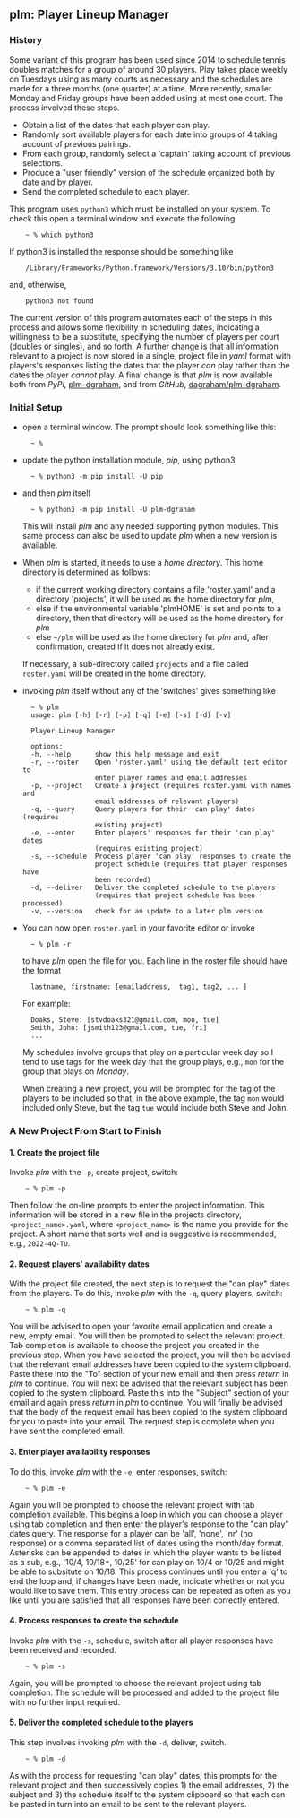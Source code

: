 ## plm: Player Lineup Manager


### History

Some variant of this program has been used since 2014 to schedule tennis doubles matches for a group of around 30 players. Play takes place weekly on Tuesdays using as many courts as necessary and the schedules are made for a three months (one quarter) at a time. More recently, smaller Monday and Friday groups have been added using at most one court. The process involved these steps.

- Obtain a list of the dates that each player can play.
- Randomly sort available players for each date into groups of 4 taking account of previous pairings.
- From each group, randomly select a 'captain' taking account of previous selections.
- Produce a "user friendly" version of the schedule organized both by date and by player.
- Send the completed schedule to each player.


This program uses `python3` which must be installed on your system. To check this open a terminal window and execute the following.

		~ % which python3

If python3 is installed the response should be something like

		/Library/Frameworks/Python.framework/Versions/3.10/bin/python3

and, otherwise,

		python3 not found

The current version of this program automates each of the steps in this process and allows some flexibility in scheduling dates, indicating a willingness to be a substitute, specifying the number of players per court (doubles or singles), and so forth. A further change is that all information relevant to a project is now stored in a single, project file in *yaml* format with players's responses listing the dates that the player *can* play rather than the dates the player *cannot* play. A final change is that *plm* is now available both from *PyPi*, [plm-dgraham](https://pypi.org/project/plm-dgraham/), and from *GitHub*, [dagraham/plm-dgraham](https://github.com/dagraham/plm-dgraham).

### Initial Setup

- open a terminal window. The prompt should look something like this:

        ~ %

- update the python installation module, *pip*, using python3

        ~ % python3 -m pip install -U pip

- and then *plm* itself

        ~ % python3 -m pip install -U plm-dgraham

    This will install *plm* and any needed supporting python modules. This same process can also be used to update *plm* when a new version is available.

- When *plm* is started, it needs to use a *home directory*. This home directory is determined as follows:

	- if the current working directory contains a file 'roster.yaml' and a directory 'projects', it will be used as the home directory for *plm*,
	- else if the environmental variable 'plmHOME' is set and points to a directory, then that directory will be used as the home directory for *plm*
	- else `~/plm` will be used as the home directory for *plm* and, after confirmation, created if it does not already exist.

	If necessary, a sub-directory called `projects` and a file called `roster.yaml` will be created in the home directory.

- invoking *plm* itself without any of the 'switches' gives something like

		~ % plm
		usage: plm [-h] [-r] [-p] [-q] [-e] [-s] [-d] [-v]

		Player Lineup Manager

		options:
		-h, --help      show this help message and exit
		-r, --roster    Open 'roster.yaml' using the default text editor to
						enter player names and email addresses
		-p, --project   Create a project (requires roster.yaml with names and
						email addresses of relevant players)
		-q, --query     Query players for their 'can play' dates (requires
						existing project)
		-e, --enter     Enter players' responses for their 'can play' dates
						(requires existing project)
		-s, --schedule  Process player 'can play' responses to create the
						project schedule (requires that player responses have
						been recorded)
		-d, --deliver   Deliver the completed schedule to the players
						(requires that project schedule has been processed)
		-v, --version   check for an update to a later plm version

- You can now open `roster.yaml` in your favorite editor or invoke

        ~ % plm -r

    to have *plm* open the file for you. Each line in the roster file should have the format

        lastname, firstname: [emailaddress,  tag1, tag2, ... ]

    For example:

        Doaks, Steve: [stvdoaks321@gmail.com, mon, tue]
        Smith, John: [jsmith123@gmail.com, tue, fri]
        ...

    My schedules involve groups that play on a particular week day so I tend to use tags for the week day that the group plays, e.g., `mon` for the group that plays on *Monday*.

    When creating a new project, you will be prompted for the tag of the players to be included so that, in the above example, the tag `mon` would included only Steve, but the tag `tue` would include both Steve and John.


### A New Project From Start to Finish

#### 1. Create the project file

Invoke *plm* with the `-p`, create project, switch:

        ~ % plm -p

Then follow the on-line prompts to enter the project information. This information will be stored in a new file in the projects directory, `<project_name>.yaml`, where `<project_name>` is the name you provide for the project. A short name that sorts well and is suggestive is recommended, e.g., `2022-4Q-TU`.

#### 2. Request players' availability dates

With the project file created, the next step is to request the "can play" dates from the players. To do this, invoke *plm* with the `-q`, query players, switch:

        ~ % plm -q

You will be advised to open your favorite email application and create a new, empty email. You will then be prompted to select the relevant project. Tab completion is available to choose the project you created in the previous step. When you have selected the project, you will then be advised that the relevant email addresses have been copied to the system clipboard. Paste these into the "To" section of your new email and then press *return* in *plm* to continue. You will next be advised that the relevant subject has been copied to the system clipboard. Paste this into the "Subject" section of your email and again press *return* in *plm* to continue. You will finally be advised that the body of the request email has been copied to the system clipboard for you to paste into your email. The request step is complete when you have sent the completed email.


#### 3. Enter player availability responses

To do this, invoke *plm* with the `-e`, enter responses, switch:

        ~ % plm -e

Again you will be prompted to choose the relevant project with tab completion available. This begins a loop in which you can choose a player using tab completion and then enter the player's response to the "can play" dates query. The response for a player can be 'all', 'none', 'nr' (no response) or a comma separated list of dates using the month/day format. Asterisks can be appended to dates in which the player wants to be listed as a sub, e.g., '10/4, 10/18*, 10/25' for can play on 10/4 or 10/25 and might be able to subsitute on 10/18. This process continues until you enter a 'q' to end the loop and, if changes have been made, indicate whether or not you would like to save them. This entry process can be repeated as often as you like until you are satisfied that all responses have been correctly entered.


#### 4. Process responses to create the schedule

Invoke *plm* with the `-s`, schedule, switch after all player responses have been received and recorded.

        ~ % plm -s

Again, you will be prompted to choose the relevant project using tab completion. The schedule will be processed and added to the project file with no further input required.


#### 5. Deliver the completed schedule to the players

This step involves invoking *plm* with the `-d`, deliver, switch.

        ~ % plm -d

As with the process for requesting "can play" dates, this prompts for the relevant project and then successively copies 1) the email addresses, 2) the subject and 3) the schedule itself to the system clipboard so that each can be pasted in turn into an email to be sent to the relevant players.
